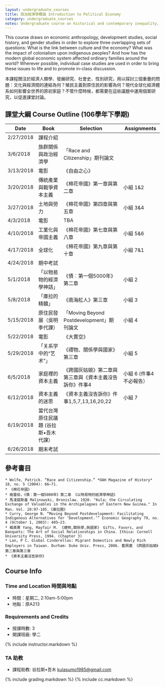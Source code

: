 ```yaml
---
layout: undergraduate_courses
title: 政治經濟學概論 Introduction to Political Economy
category: undergraduate_courses
notes: Undergraduate course on historical and contemporary inequality, focusing on the colonial encounter as well as issues pertaining to class, race, and gender.
---
```


This course draws on economic anthropology, development studies, social history, and gender studies in order to explore three overlapping sets of questions: What is the link between culture and the economy? What was the impact of colonialism upon indigenous peoples? And how has the modern global economic system affected ordinary families around the world? Wherever possible, individual case studies are used in order to bring these issues to life and to promote in-class discussion.

本課程關注於經濟人類學、發展研究、社會史、性別研究，用以探討三個重疊的問題：文化與經濟間的連結為何？殖民主義對原住民的影響為何？現代全球化經濟體系如何影響全世界的原初家庭？不管什麼時候，都需要在這些議題中運用個案研究，以促進課堂討論。

## 課堂大綱 Course Outline (106學年下學期)

| Date | Book | Selection | Assignments |
| ---- | ---- | --------- | ----------- |
| 2/27/2018 | 課程介紹 |   |   |
| 3/6/2018 | 族群關係與政治經濟學 | 「Race and Citizenship」期刊論文 |   |
| 3/13/2018 | 電影 | 《自由之心》 |   |
| 3/20/2018 | 傳統產業與戰爭資本主義 | 《棉花帝國》第一章與第二章 | 小組 1&2 |
| 3/27/2018 | 土地與勞力 | 《棉花帝國》第四章與第五章 | 小組 3&4 |
| 4/3/2018 | 電影 | TBA |   |
| 4/10/2018 | 工業化與帝國主義 | 《棉花帝國》第七章與第八章 | 小組 5&6 |
| 4/17/2018 | 全球化 | 《棉花帝國》第九章與第十章 | 小組 7&1 |
| 4/24/2018 | 期中考試 |   |   |
| 5/1/2018 | 「以物易物的經濟學神話」 | 《債︰第一個5000年》第二章  | 小組 2 |
| 5/8/2018 | 「庫拉的精髓」 | 《南海舡人》第三章 | 小組 3 |
| 5/15/2018 | 原住民發展（吳明季代課） | 「Moving Beyond Postdevelopment」期刊論文  | 小組 4 |
| 5/22/2018 | 電影 | 《大賣空》 |   |
| 5/29/2018 | 「关系学中的“艺术”」 | 《禮物、關係學與國家》第三章  | 小組 5 |
| 6/5/2018 | 家庭裡的資本主義 | 《跨國灰姑娘》第二章與第三章與《資本主義沒告訴你》件事4 | 小組 6  (件事4不必報告） |
| 6/12/2018 | 資本主義的迷思 | 《資本主義沒告訴你》件事1,5,7,13,16,20,22 | 小組 7   |
| 6/19/2018 | 當代台灣原住民議題 (谷拉斯•吾木代課） |   |   |
| 6/26/2018 | 期末考試 |   |   |

## 參考書目
    * Wolfe, Patrick. “Race and Citizenship.” *OAH Magazine of History* 18, no. 5 (2004): 66–71.
    * 《棉花帝國》
    * 格雷伯，《債︰第一個5000年》第二章 《以物易物的經濟學神話》
    * 馬凌諾斯基 Malinowski, Bronislaw. 1920. "Kula; the Circulating Exchange of Valuables in the Archipelagoes of Eastern New Guinea." In Man. Vol. 20:97-105.《庫拉圈》
    * Curry, George N. “Moving Beyond Postdevelopment: Facilitating Indigenous Alternatives for ‘Development.’” Economic Geography 79, no. 4 (October 1, 2003): 405–23.
    * 楊美惠 Yang, Mayfair M. 《禮物,關係學,與國家》 Gifts, Favors, and Banquets: The Art of Social Relationships in China. Ithica: Cornell University Press, 1994. (Chapter 3)
    * Lan, P C. Global Cinderellas: Migrant Domestics and Newly Rich Employers in Taiwan. Durham: Duke Univ. Press, 2006. 藍佩嘉 《跨國灰姑娘》第二章與第三章
    * 《資本主義沒告訴你》

## Course Info

### Time and Location 時間與地點
* 時間：星期二, 2:10am-5:00pm
* 地點：原A213

### Requirements and Credits
* 授課時數: 3
* 開課班級: 學二

{% include instructor.markdown %}

### TA 助教
* 課程助教: 谷拉斯•吾木 kulasumo1985@gmail.com

{% include grading.markdown %}
{% include cc.markdown %}